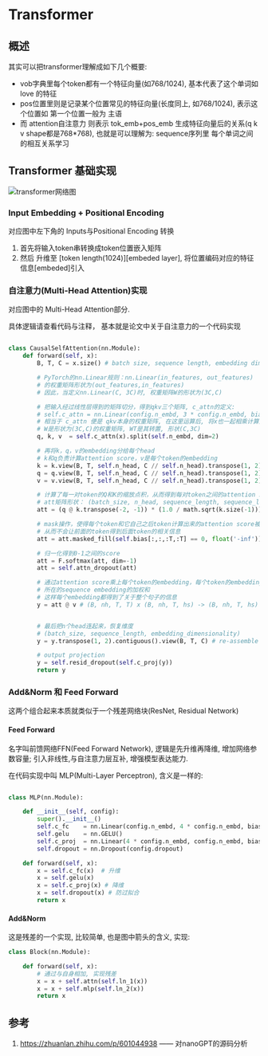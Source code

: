 # Transformer

## 概述
其实可以把transformer理解成如下几个概要:
- vob字典里每个token都有一个特征向量(如768/1024), 基本代表了这个单词如 love 的特征
- pos位置里则是记录某个位置常见的特征向量(长度同上, 如768/1024), 表示这个位置如 第一个位置一般为 主语
- 而 attention自注意力 则表示 tok_emb+pos_emb 生成特征向量后的关系(q k v shape都是768*768), 也就是可以理解为: sequence序列里 每个单词之间的相互关系学习

## Transformer 基础实现

![transformer网络图](https://i-blog.csdnimg.cn/blog_migrate/394142aa34b101d092b29c351f480335.png)

### Input Embedding + Positional Encoding
对应图中左下角的 Inputs与Positional Encoding 转换

1. 首先将输入token串转换成token位置嵌入矩阵
2. 然后 升维至 [token length(1024)][embeded layer], 将位置编码对应的特征信息[embeded]引入


### 自注意力(Multi-Head Attention)实现
对应图中的 Multi-Head Attention部分.

具体逻辑请查看代码与注释， 基本就是论文中关于自注意力的一个代码实现

```python

class CausalSelfAttention(nn.Module):
    def forward(self, x):
        B, T, C = x.size() # batch size, sequence length, embedding dimensionality (n_embd)

        # ​PyTorch的nn.Linear规则​：nn.Linear(in_features, out_features)
        # 的权重矩阵形状为(out_features,in_features)
        # 因此，当定义nn.Linear(C, 3C)时, 权重矩阵W的形状为(3C,C)

        # 把输入经过线性层得到的矩阵切分，得到qkv三个矩阵, c_attn的定义:
        # self.c_attn = nn.Linear(config.n_embd, 3 * config.n_embd, bias=config.bias)
        # 相当于 c_attn 便是 qkv本身的权重矩阵, 在这里运算后, 将x也一起相乘计算好了
        # W是形状为(3C,C)的权重矩阵, WT是其转置, 形状(C,3C)
        q, k, v  = self.c_attn(x).split(self.n_embd, dim=2)

        # 再将k，q，v的embedding分给每个head
        # k和q负责计算attention score，v是每个token的embedding
        k = k.view(B, T, self.n_head, C // self.n_head).transpose(1, 2) # (B, nh, T, hs)
        q = q.view(B, T, self.n_head, C // self.n_head).transpose(1, 2) # (B, nh, T, hs)
        v = v.view(B, T, self.n_head, C // self.n_head).transpose(1, 2) # (B, nh, T, hs)

        # 计算了每一对token的Q和K的缩放点积，从而得到每对token之间的attention score
        # att矩阵形状： (batch_size, n_head, sequence_length, sequence_length) 
        att = (q @ k.transpose(-2, -1)) * (1.0 / math.sqrt(k.size(-1)))

        # mask操作，使得每个token和它自己之后token计算出来的attention score被mask掉
        # 从而不会让前面的token得到后面token的相关信息
        att = att.masked_fill(self.bias[:,:,:T,:T] == 0, float('-inf'))

        # 归一化得到0-1之间的score
        att = F.softmax(att, dim=-1)
        att = self.attn_dropout(att)

        # 通过attention score乘上每个token的embedding，每个token的embedding为它
        # 所在的sequence embedding的加权和
        # 这样每个embedding都得到了关于整个句子的信息
        y = att @ v # (B, nh, T, T) x (B, nh, T, hs) -> (B, nh, T, hs)


        # 最后把n个head连起来，恢复维度
        # (batch_size, sequence_length, embedding_dimensionality)
        y = y.transpose(1, 2).contiguous().view(B, T, C) # re-assemble all head outputs side by side

        # output projection
        y = self.resid_dropout(self.c_proj(y))
        return y
```


### Add&Norm 和 Feed Forward
这两个组合起来本质就类似于一个残差网络块(ResNet, Residual Network)

#### Feed Forward
名字叫前馈网络FFN(Feed Forward Network), 逻辑是先升维再降维, 增加网络参数容量; 引入非线性,与自注意力层互补, 增强模型表达能力.

在代码实现中叫 MLP(Multi-Layer Perceptron), 含义是一样的:

```python

class MLP(nn.Module):

    def __init__(self, config):
        super().__init__()
        self.c_fc    = nn.Linear(config.n_embd, 4 * config.n_embd, bias=config.bias)
        self.gelu    = nn.GELU()
        self.c_proj  = nn.Linear(4 * config.n_embd, config.n_embd, bias=config.bias)
        self.dropout = nn.Dropout(config.dropout)

    def forward(self, x):
        x = self.c_fc(x)  # 升维
        x = self.gelu(x)
        x = self.c_proj(x) # 降维
        x = self.dropout(x) # 防过拟合
        return x
```

#### Add&Norm
这是残差的一个实现, 比较简单, 也是图中箭头的含义, 实现:

```python
class Block(nn.Module):

    def forward(self, x):
        # 通过与自身相加, 实现残差
        x = x + self.attn(self.ln_1(x))
        x = x + self.mlp(self.ln_2(x))
        return x

```


## 参考
1. https://zhuanlan.zhihu.com/p/601044938 —— 对nanoGPT的源码分析